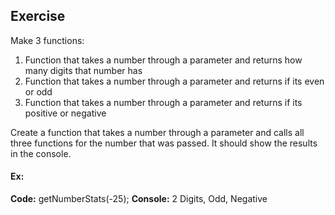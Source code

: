 ## Exercise

Make 3 functions:
1. Function that takes a number through a parameter and returns how many digits that number has
2. Function that takes a number through a parameter and returns if its even or odd
3. Function that takes a number through a parameter and returns if its positive or negative

Create a function that takes a number through a parameter and calls all three functions for the number that was passed. It should show the results in the console. 
#### Ex: 
**Code:** getNumberStats(-25);
**Console:** 2 Digits, Odd, Negative